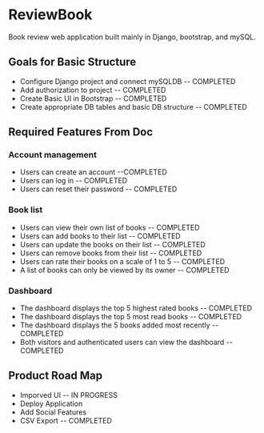 # ReviewBook
Book review web application built mainly in Django, bootstrap, and mySQL.

## Goals for Basic Structure
  * Configure Django project and connect mySQLDB -- COMPLETED
  * Add authorization to project -- COMPLETED
  * Create Basic UI in Bootstrap -- COMPLETED
  * Create appropriate DB tables and basic DB structure -- COMPLETED

## Required Features From Doc
### Account management
  * Users can create an account --COMPLETED
  * Users can log in -- COMPLETED
  * Users can reset their password -- COMPLETED
### Book list
  * Users can view their own list of books -- COMPLETED
  * Users can add books to their list -- COMPLETED
  * Users can update the books on their list -- COMPLETED
  * Users can remove books from their list -- COMPLETED
  * Users can rate their books on a scale of 1 to 5 -- COMPLETED
  * A list of books can only be viewed by its owner -- COMPLETED
### Dashboard
  * The dashboard displays the top 5 highest rated books -- COMPLETED
  * The dashboard displays the top 5 most read books -- COMPLETED
  * The dashboard displays the 5 books added most recently -- COMPLETED
  * Both visitors and authenticated users can view the dashboard -- COMPLETED
  
## Product Road Map
  * Imporved UI -- IN PROGRESS
  * Deploy Application
  * Add Social Features
  * CSV Export -- COMPLETED

